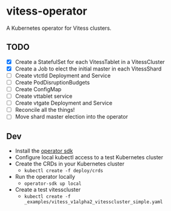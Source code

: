 # vitess-operator

A Kubernetes operator for Vitess clusters.

## TODO

- [x] Create a StatefulSet for each VitessTablet in a VitessCluster
- [x] Create a Job to elect the initial master in each VitessShard
- [ ] Create vtctld Deployment and Service
- [ ] Create PodDisruptionBudgets
- [ ] Create ConfigMap
- [ ] Create vttablet service
- [ ] Create vtgate Deployment and Service
- [ ] Reconcile all the things!
- [ ] Move shard master election into the operator

## Dev

- Install the [operator sdk](https://github.com/operator-framework/operator-sdk)
- Configure local kubectl access to a test Kubernetes cluster
- Create the CRDs in your Kubernetes cluster
    - `kubectl create -f deploy/crds`
- Run the operator locally
    - `operator-sdk up local`
- Create a test vitesscluster
    - `kubectl create -f _examples/vitess_v1alpha2_vitesscluster_simple.yaml`

